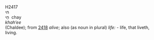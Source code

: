 <body>
  <p>H2417<br>  חי  <br> חַי  ‎  chay  <br><i>khah‘ee </i><br>(Chaldee); from <a href="h2418.htm">2418</a>  <i>alive</i>; also (as noun in plural) <i>life: - </i>life, that liveth, living.<br></p>
 </body>